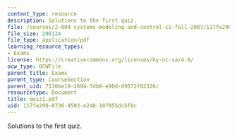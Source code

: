 ```yaml
---
content_type: resource
description: Solutions to the first quiz.
file: /courses/2-004-systems-modeling-and-control-ii-fall-2007/117fe29007369503e248107955dcbf0c_quiz1.pdf
file_size: 200124
file_type: application/pdf
learning_resource_types:
- Exams
license: https://creativecommons.org/licenses/by-nc-sa/4.0/
ocw_type: OCWFile
parent_title: Exams
parent_type: CourseSection
parent_uid: 7110be19-2694-7db8-e90d-09572f82326c
resourcetype: Document
title: quiz1.pdf
uid: 117fe290-0736-9503-e248-107955dcbf0c
---
```

Solutions to the first quiz.